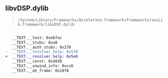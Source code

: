 ## libvDSP.dylib

> `/System/Library/Frameworks/Accelerate.framework/Frameworks/vecLib.framework/libvDSP.dylib`

```diff

   __TEXT.__text: 0xe6fac
   __TEXT.__stubs: 0xa8
   __TEXT.__auth_stubs: 0x270
-  __TEXT.__resolver_help: 0x578
+  __TEXT.__resolver_help: 0x5e8
   __TEXT.__const: 0x4830
   __TEXT.__unwind_info: 0xcc0
   __TEXT.__eh_frame: 0x1070

```
